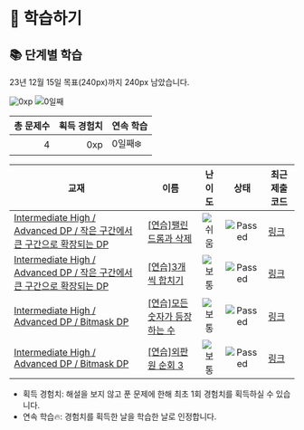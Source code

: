 # 📖 학습하기

## 📚 단계별 학습
23년 12월 15일 목표(240px)까지 240px 남았습니다.

![0xp](https://img.shields.io/badge/EXP-0xp-%235cb85c.svg?for-the-badge)
![0일째](https://img.shields.io/badge/연속학습-0일째-%23E34F26.svg?for-the-badge)

|총 문제수|획득 경험치|연속 학습|
|---:|---:|---|
4|0xp|0일째❄️|

|교재|이름|난이도|상태|최근 제출 코드|
|---|---|:---:|:---:|---|
|[Intermediate High / Advanced DP / 작은 구간에서 큰 구간으로 확장되는 DP](https://www.codetree.ai/missions?missionId=9)|[[연습]팰린드롬과 삭제](https://www.codetree.ai/missions/9/problems/palindrome-and-remove)|![쉬움][easy]|![Passed][passed]|[링크](https://github.com/George-Polya/codetree-TILs/blob/main/231215/%ED%8C%B0%EB%A6%B0%EB%93%9C%EB%A1%AC%EA%B3%BC%20%EC%82%AD%EC%A0%9C/palindrome-and-remove.java)|
|[Intermediate High / Advanced DP / 작은 구간에서 큰 구간으로 확장되는 DP](https://www.codetree.ai/missions?missionId=9)|[[연습]3개씩 합치기](https://www.codetree.ai/missions/9/problems/combine-3)|![보통][medium]|![Passed][passed]|[링크](https://github.com/George-Polya/codetree-TILs/blob/main/231215/3%EA%B0%9C%EC%94%A9%20%ED%95%A9%EC%B9%98%EA%B8%B0/combine-3.java)|
|[Intermediate High / Advanced DP / Bitmask DP](https://www.codetree.ai/missions?missionId=9)|[[연습]모든 숫자가 등장하는 수](https://www.codetree.ai/missions/9/problems/the-number-of-occurrences-of-all-digits)|![보통][medium]|![Passed][passed]|[링크](https://github.com/George-Polya/codetree-TILs/blob/main/231215/%EB%AA%A8%EB%93%A0%20%EC%88%AB%EC%9E%90%EA%B0%80%20%EB%93%B1%EC%9E%A5%ED%95%98%EB%8A%94%20%EC%88%98/the-number-of-occurrences-of-all-digits.java)|
|[Intermediate High / Advanced DP / Bitmask DP](https://www.codetree.ai/missions?missionId=9)|[[연습]외판원 순회 3](https://www.codetree.ai/missions/9/problems/taveling-salesman-problem-3)|![보통][medium]|![Passed][passed]|[링크](https://github.com/George-Polya/codetree-TILs/blob/main/231215/%EC%99%B8%ED%8C%90%EC%9B%90%20%EC%88%9C%ED%9A%8C%203/taveling-salesman-problem-3.java)|


* 획득 경험치: 해설을 보지 않고 푼 문제에 한해 최초 1회 경험치를 획득하실 수 있습니다.
* 연속 학습:fire:: 경험치를 획득한 날을 학습한 날로 인정합니다.










[b5]: https://img.shields.io/badge/Bronze_5-%235D3E31.svg
[b4]: https://img.shields.io/badge/Bronze_4-%235D3E31.svg
[b3]: https://img.shields.io/badge/Bronze_3-%235D3E31.svg
[b2]: https://img.shields.io/badge/Bronze_2-%235D3E31.svg
[b1]: https://img.shields.io/badge/Bronze_1-%235D3E31.svg
[s5]: https://img.shields.io/badge/Silver_5-%23394960.svg
[s4]: https://img.shields.io/badge/Silver_4-%23394960.svg
[s3]: https://img.shields.io/badge/Silver_3-%23394960.svg
[s2]: https://img.shields.io/badge/Silver_2-%23394960.svg
[s1]: https://img.shields.io/badge/Silver_1-%23394960.svg
[g5]: https://img.shields.io/badge/Gold_5-%23FFC433.svg
[g4]: https://img.shields.io/badge/Gold_4-%23FFC433.svg
[g3]: https://img.shields.io/badge/Gold_3-%23FFC433.svg
[g2]: https://img.shields.io/badge/Gold_2-%23FFC433.svg
[g1]: https://img.shields.io/badge/Gold_1-%23FFC433.svg
[p5]: https://img.shields.io/badge/Platinum_5-%2376DDD8.svg
[p4]: https://img.shields.io/badge/Platinum_4-%2376DDD8.svg
[p3]: https://img.shields.io/badge/Platinum_3-%2376DDD8.svg
[p2]: https://img.shields.io/badge/Platinum_2-%2376DDD8.svg
[p1]: https://img.shields.io/badge/Platinum_1-%2376DDD8.svg
[passed]: https://img.shields.io/badge/Passed-%23009D27.svg
[failed]: https://img.shields.io/badge/Failed-%23D24D57.svg
[easy]: https://img.shields.io/badge/쉬움-%235cb85c.svg?for-the-badge
[medium]: https://img.shields.io/badge/보통-%23FFC433.svg?for-the-badge
[hard]: https://img.shields.io/badge/어려움-%23D24D57.svg?for-the-badge